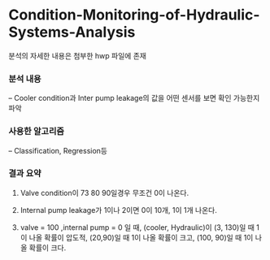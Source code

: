 # Condition-Monitoring-of-Hydraulic-Systems-Analysis

분석의 자세한 내용은 첨부한 hwp 파일에 존재

### 분석 내용 
 – Cooler condition과 Inter pump leakage의 값을 어떤 센서를 보면 확인 가능한지 파악

### 사용한 알고리즘
 – Classification, Regression등


### 결과 요약 

 1. Valve condition이 73 80 90일경우 무조건 0이 나온다. 

 
 2. Internal pump leakage가 1이나 2이면 0이 10개, 1이 1개 나온다.

 
 3. valve = 100 ,internal pump = 0 일 때, (cooler, Hydraulic)이 (3, 130)일 때 1이 나올 확률이 압도적, (20,90)일 때 1이 나올 확률이 크고, (100, 90)일 때 1이 나올 확률이 크다.



